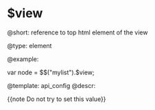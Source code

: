 $view
=============


@short: reference to top html element of the view
	

@type: element

@example:

var node = $$("mylist").$view;

@template:	api_config
@descr:

{{note Do not try to set this value}}